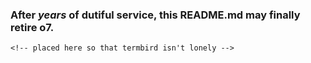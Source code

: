 ###  After *years* of dutiful service, this README.md may finally retire o7.

`<!-- placed here so that termbird isn't lonely -->`
